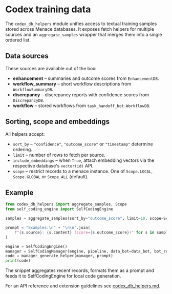# Codex training data

The `codex_db_helpers` module unifies access to textual training samples stored across Menace databases. It exposes fetch helpers for multiple sources and an `aggregate_samples` wrapper that merges them into a single ordered list.

## Data sources

These sources are available out of the box:

- **enhancement** – summaries and outcome scores from `EnhancementDB`.
- **workflow_summary** – short workflow descriptions from `WorkflowSummaryDB`.
- **discrepancy** – discrepancy reports with confidence scores from `DiscrepancyDB`.
- **workflow** – stored workflows from `task_handoff_bot.WorkflowDB`.

## Sorting, scope and embeddings

All helpers accept:

- `sort_by` – `"confidence"`, `"outcome_score"` or `"timestamp"` determine ordering.
- `limit` – number of rows to fetch per source.
- `include_embeddings` – when `True`, attach embedding vectors via the respective database's `vector(id)` API.
- `scope` – restrict records to a menace instance. One of `Scope.LOCAL`,
  `Scope.GLOBAL` or `Scope.ALL` (default).

## Example

```python
from codex_db_helpers import aggregate_samples, Scope
from self_coding_engine import SelfCodingEngine

samples = aggregate_samples(sort_by="outcome_score", limit=10, scope=Scope.LOCAL)

prompt = "Examples:\n" + "\n\n".join(
    f"{s.source}: {s.content} (score={s.outcome_score})" for s in samples
)

engine = SelfCodingEngine()
manager = SelfCodingManager(engine, pipeline, data_bot=data_bot, bot_registry=registry)
code = manager_generate_helper(manager, prompt)
print(code)
```

The snippet aggregates recent records, formats them as a prompt and feeds it
to SelfCodingEngine for local code generation.

For an API reference and extension guidelines see [codex_db_helpers.md](codex_db_helpers.md).
